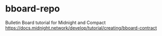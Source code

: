 # bboard-repo
Bulletin Board tutorial for Midnight and Compact https://docs.midnight.network/develop/tutorial/creating/bboard-contract
